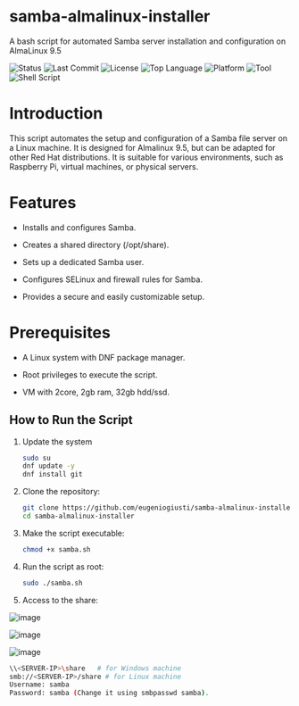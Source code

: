 # samba-almalinux-installer
A bash script for automated Samba server installation and configuration on AlmaLinux 9.5

![Status](https://img.shields.io/badge/status-stable-brightgreen)
![Last Commit](https://img.shields.io/github/last-commit/eugeniogiusti/samba-almalinux-installer)
![License](https://img.shields.io/github/license/eugeniogiusti/samba-almalinux-installer)
![Top Language](https://img.shields.io/github/languages/top/eugeniogiusti/samba-almalinux-installer)
![Platform](https://img.shields.io/badge/platform-AlmaLinux-blue)
![Tool](https://img.shields.io/badge/tool-Samba-yellow)
![Shell Script](https://img.shields.io/badge/made%20with-bash-1f425f.svg)


# Introduction

This script automates the setup and configuration of a Samba file server on a Linux machine. It is designed for Almalinux 9.5, but can be adapted for other Red Hat distributions. It is suitable for various environments, such as Raspberry Pi, virtual machines, or physical servers.

# Features

- Installs and configures Samba.

- Creates a shared directory (/opt/share).

- Sets up a dedicated Samba user.

- Configures SELinux and firewall rules for Samba.

- Provides a secure and easily customizable setup.

# Prerequisites

- A Linux system with DNF package manager.

- Root privileges to execute the script.

- VM with 2core, 2gb ram, 32gb hdd/ssd.


## How to Run the Script

1. Update the system
   ```bash
   sudo su
   dnf update -y
   dnf install git

2. Clone the repository:
   ```bash
   git clone https://github.com/eugeniogiusti/samba-almalinux-installer.git
   cd samba-almalinux-installer


3. Make the script executable:
   ```bash
   chmod +x samba.sh


4. Run the script as root:
   ```bash
   sudo ./samba.sh


5. Access to the share:

![image](https://github.com/user-attachments/assets/2ae12d3e-6083-4d9f-8aa3-10fc91fd546e)

![image](https://github.com/user-attachments/assets/d0895469-5af9-42ff-a812-a8255bd0a95b)

![image](https://github.com/user-attachments/assets/495f35c9-5d05-47de-a2f6-c748581ce73a)

   ```bash
   \\<SERVER-IP>\share   # for Windows machine
   smb://<SERVER-IP>/share # for Linux machine
   Username: samba
   Password: samba (Change it using smbpasswd samba).
